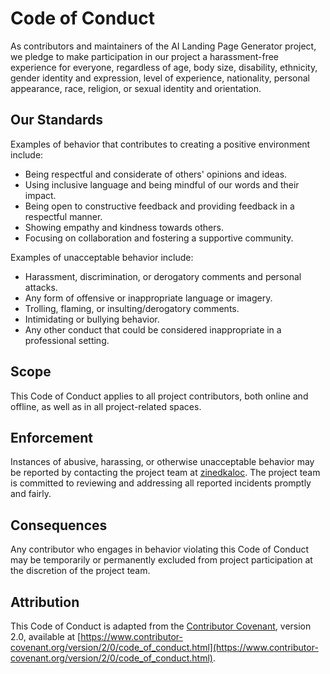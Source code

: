# Code of Conduct

As contributors and maintainers of the AI Landing Page Generator project, we pledge to make participation in our project a harassment-free experience for everyone, regardless of age, body size, disability, ethnicity, gender identity and expression, level of experience, nationality, personal appearance, race, religion, or sexual identity and orientation.

## Our Standards

Examples of behavior that contributes to creating a positive environment include:

- Being respectful and considerate of others' opinions and ideas.
- Using inclusive language and being mindful of our words and their impact.
- Being open to constructive feedback and providing feedback in a respectful manner.
- Showing empathy and kindness towards others.
- Focusing on collaboration and fostering a supportive community.

Examples of unacceptable behavior include:

- Harassment, discrimination, or derogatory comments and personal attacks.
- Any form of offensive or inappropriate language or imagery.
- Trolling, flaming, or insulting/derogatory comments.
- Intimidating or bullying behavior.
- Any other conduct that could be considered inappropriate in a professional setting.

## Scope

This Code of Conduct applies to all project contributors, both online and offline, as well as in all project-related spaces.

## Enforcement

Instances of abusive, harassing, or otherwise unacceptable behavior may be reported by contacting the project team at [zinedkaloc](https://twitter.com/zinedkaloc). The project team is committed to reviewing and addressing all reported incidents promptly and fairly.

## Consequences

Any contributor who engages in behavior violating this Code of Conduct may be temporarily or permanently excluded from project participation at the discretion of the project team.

## Attribution

This Code of Conduct is adapted from the [Contributor Covenant](https://www.contributor-covenant.org/), version 2.0, available at [https://www.contributor-covenant.org/version/2/0/code_of_conduct.html](https://www.contributor-covenant.org/version/2/0/code_of_conduct.html).
